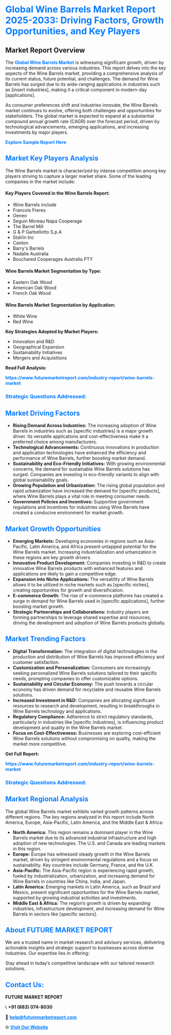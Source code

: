<h1 style="color: #007BFF;">Global Wine Barrels Market Report 2025-2033: Driving Factors, Growth Opportunities, and Key Players</h1>

<section id="overview">
<h2>Market Report Overview</h2>
<p>The <a href="https://www.futuremarketreport.com/industry-report/wine-barrels-market" style="color: #007BFF; text-decoration: none;"><strong>Global Wine Barrels Market</strong></a> is witnessing significant growth, driven by increasing demand across various industries. This report delves into the key aspects of the Wine Barrels market, providing a comprehensive analysis of its current status, future potential, and challenges. The demand for Wine Barrels has surged due to its wide-ranging applications in industries such as [insert industries], making it a critical component in modern-day [applications].</p>
<p>As consumer preferences shift and industries innovate, the Wine Barrels market continues to evolve, offering both challenges and opportunities for stakeholders. The global market is expected to expand at a substantial compound annual growth rate (CAGR) over the forecast period, driven by technological advancements, emerging applications, and increasing investments by major players.</p>
</section>

<section id="overview">
<p><a href="https://www.futuremarketreport.com/request-sample/reportId=101113" style="color: #007BFF; text-decoration: none;"><strong>Explore Sample Report Here</strong></a></p>
</section>

<section id="key-players">
<h2 style="color: #007BFF;">Market Key Players Analysis</h2>
<p>The Wine Barrels market is characterized by intense competition among key players striving to capture a larger market share. Some of the leading companies in the market include:</p>
<h4>Key Players Covered in the Wine Barrels Report:</h4>
<ul><li>Wine Barrels include</li><li>Francois Freres</li><li>Oeneo</li><li>Seguin Moreau Napa Cooperage</li><li>The Barrel Mill</li><li>G &amp; P Garbellotto S.p.A</li><li>StaVin Inc</li><li>Canton</li><li>Barry&#039;s Barrels</li><li>Nadalie Australia</li><li>Bouchared Cooperages Australia PTY</li></ul>
<h4>Wine Barrels Market Segmentation by Type:</h4>
<ul><li>Eastern Oak Wood</li><li>American Oak Wood</li><li>French Oak Wood</li></ul>

<h4>Wine Barrels Market Segmentation by Application:</h4>
<ul><li>White Wine</li><li>Red Wine</li></ul>
<p><strong>Key Strategies Adopted by Market Players:</strong></p>
<ul>
<li>Innovation and R&D</li>
<li>Geographical Expansion</li>
<li>Sustainability Initiatives</li>
<li>Mergers and Acquisitions</li>
</ul>
</section>

<section>
<p><strong>Read Full Analysis: </strong></p><a href="https://www.futuremarketreport.com/industry-report/wine-barrels-market" style="color: #007BFF; text-decoration: none;"><strong>https://www.futuremarketreport.com/industry-report/wine-barrels-market</strong></a>
<h3 style="color: #007BFF;">Strategic Questions Addressed:</h3>
</section>

<section id="driving-factors">
<h2 style="color: #007BFF;">Market Driving Factors</h2>
<ul>
<li><strong>Rising Demand Across Industries:</strong> The increasing adoption of Wine Barrels in industries such as [specific industries] is a major growth driver. Its versatile applications and cost-effectiveness make it a preferred choice among manufacturers.</li>
<li><strong>Technological Advancements:</strong> Continuous innovations in production and application technologies have enhanced the efficiency and performance of Wine Barrels, further boosting market demand.</li>
<li><strong>Sustainability and Eco-Friendly Initiatives:</strong> With growing environmental concerns, the demand for sustainable Wine Barrels solutions has surged. Companies are investing in eco-friendly variants to align with global sustainability goals.</li>
<li><strong>Growing Population and Urbanization:</strong> The rising global population and rapid urbanization have increased the demand for [specific products], where Wine Barrels plays a vital role in meeting consumer needs.</li>
<li><strong>Government Policies and Incentives:</strong> Supportive government regulations and incentives for industries using Wine Barrels have created a conducive environment for market growth.</li>
</ul>
</section>

<section id="growth-opportunities">
<h2 style="color: #007BFF;">Market Growth Opportunities</h2>
<ul>
<li><strong>Emerging Markets:</strong> Developing economies in regions such as Asia-Pacific, Latin America, and Africa present untapped potential for the Wine Barrels market. Increasing industrialization and urbanization in these regions are key growth drivers.</li>
<li><strong>Innovative Product Development:</strong> Companies investing in R&D to create innovative Wine Barrels products with enhanced features and applications are likely to gain a competitive edge.</li>
<li><strong>Expansion into Niche Applications:</strong> The versatility of Wine Barrels allows it to be utilized in niche markets such as [specific niches], creating opportunities for growth and diversification.</li>
<li><strong>E-commerce Growth:</strong> The rise of e-commerce platforms has created a surge in demand for Wine Barrels used in [specific applications], further boosting market growth.</li>
<li><strong>Strategic Partnerships and Collaborations:</strong> Industry players are forming partnerships to leverage shared expertise and resources, driving the development and adoption of Wine Barrels products globally.</li>
</ul>
</section>

<section id="trending-factors">
<h2 style="color: #007BFF;">Market Trending Factors</h2>
<ul>
<li><strong>Digital Transformation:</strong> The integration of digital technologies in the production and distribution of Wine Barrels has improved efficiency and customer satisfaction.</li>
<li><strong>Customization and Personalization:</strong> Consumers are increasingly seeking personalized Wine Barrels solutions tailored to their specific needs, prompting companies to offer customizable options.</li>
<li><strong>Sustainability and Circular Economy:</strong> The push towards a circular economy has driven demand for recyclable and reusable Wine Barrels solutions.</li>
<li><strong>Increased Investment in R&D:</strong> Companies are allocating significant resources to research and development, resulting in breakthroughs in Wine Barrels technology and applications.</li>
<li><strong>Regulatory Compliance:</strong> Adherence to strict regulatory standards, particularly in industries like [specific industries], is influencing product development and quality in the Wine Barrels market.</li>
<li><strong>Focus on Cost-Effectiveness:</strong> Businesses are exploring cost-efficient Wine Barrels solutions without compromising on quality, making the market more competitive.</li>
</ul>
</section>

<section>
<p><strong>Get Full Report: </strong></p><a href="https://www.futuremarketreport.com/industry-report/wine-barrels-market" style="color: #007BFF; text-decoration: none;"><strong>https://www.futuremarketreport.com/industry-report/wine-barrels-market</strong></a>
<h3 style="color: #007BFF;">Strategic Questions Addressed:</h3>
</section>


<section id="regional-analysis">
<h2 style="color: #007BFF;">Market Regional Analysis</h2>
<p>The global Wine Barrels market exhibits varied growth patterns across different regions. The key regions analyzed in this report include North America, Europe, Asia-Pacific, Latin America, and the Middle East & Africa:</p>
<ul>
<li><strong>North America:</strong> This region remains a dominant player in the Wine Barrels market due to its advanced industrial infrastructure and high adoption of new technologies. The U.S. and Canada are leading markets in this region.</li>
<li><strong>Europe:</strong> Europe has witnessed steady growth in the Wine Barrels market, driven by stringent environmental regulations and a focus on sustainability. Key countries include Germany, France, and the U.K.</li>
<li><strong>Asia-Pacific:</strong> The Asia-Pacific region is experiencing rapid growth, fueled by industrialization, urbanization, and increasing demand for Wine Barrels in countries like China, India, and Japan.</li>
<li><strong>Latin America:</strong> Emerging markets in Latin America, such as Brazil and Mexico, present significant opportunities for the Wine Barrels market, supported by growing industrial activities and investments.</li>
<li><strong>Middle East & Africa:</strong> The region’s growth is driven by expanding industries, infrastructure development, and increasing demand for Wine Barrels in sectors like [specific sectors].</li>
</ul>
</section>

<footer>
<h2 style="color: #007BFF;">About FUTURE MARKET REPORT</h2>
<p>We are a trusted name in market research and advisory services, delivering actionable insights and strategic support to businesses across diverse industries. Our expertise lies in offering:</p>

<p>Stay ahead in today’s competitive landscape with our tailored research solutions.</p>

<h2 style="color: #007BFF;">Contact Us:</h2>
<p><strong>FUTURE MARKET REPORT</strong></p>
<p>📞 <strong>+91 (883) 074-8030</strong></p>
<p>📧 <strong><a href="mailto:help@futuremarketreport.com" style="color: #007BFF;">help@futuremarketreport.com</a></strong></p>
<p>🌐 <strong><a href="https://www.futuremarketreport.com/" style="color: #007BFF;">Visit Our Website</a></strong></p>
</footer>
